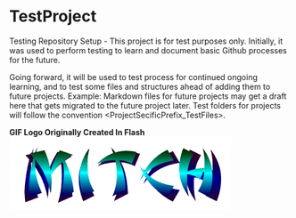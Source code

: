 # TestProject

Testing Repository Setup - This project is for test purposes only.  Initially, it was used to perform testing to learn and document basic Github processes for the future.  

Going forward, it will be used to test process for continued ongoing learning, and to test some files and structures ahead of adding them to future projects.  Example:  Markdown files for future projects may get a draft here that gets migrated to the future project later.  Test folders for projects will follow the convention \<ProjectSecificPrefix_TestFiles\>.

**GIF Logo Originally Created In Flash**<br/>
![](https://github.com/TheMitchWorksPro/TestProject/blob/master/html_mitch_logo/Mitch_LogoBG.gif)

